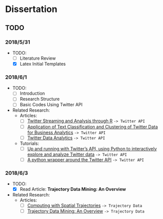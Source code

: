 # Dissertation

## TODO

### 2018/5/31

* TODO:
  * [ ] Literature Review
  * [x] Latex Initial Templates

### 2018/6/1

* TODO:
  * [ ] Introduction
  * [ ] Research Structure
  * [ ] Basic Codes Using Twitter API

* Related Research:
  * Articles:
    * [ ] [Twitter Streaming and Analysis through R](http://www.indjst.org/index.php/indjst/article/viewFile/97914/75536)     `-> Twitter API`
    * [ ] [Application of Text Classification and Clustering of Twitter Data for Business Analytics](https://www.researchgate.net/publication/324360275_Application_of_Text_Classification_and_Clustering_of_Twitter_Data_for_Business_Analytics) `-> Twitter API`
    * [ ] [Twitter Data Analytics](http://tweettracker.fulton.asu.edu/tda/TwitterDataAnalytics.pdf) `-> Twitter API`
  * Tutorials:
    * [ ] [Up and running with Twitter’s API, using Python to interactively explore and analyze Twitter data](https://github.com/andersy005/Mining-Twitter) `-> Twitter API`
    * [ ] [A python wrapper around the Twitter API](https://github.com/idan/python-twitter) `-> Twitter API`

### 2018/6/3

* TODO:
  * [x] Read Article: **Trajectory Data Mining: An Overview**
* Related Research:
  * Articles:
    * [ ] [Computing with Spatial Trajectories](https://www.microsoft.com/en-us/research/wp-content/uploads/2011/11/TrajectoryComputing_Preview.pdf) `-> Trajectory Data`
    * [ ] [Trajectory Data Mining: An Overview](http://delivery.acm.org/10.1145/2750000/2743025/a29-zheng.pdf?ip=144.82.115.40&id=2743025&acc=ACTIVE%20SERVICE&key=BF07A2EE685417C5%2ED93309013A15C57B%2E4D4702B0C3E38B35%2E4D4702B0C3E38B35&__acm__=1528088154_72688ed872c009cd50b9bda55be343b5) `-> Trajectory Data`
